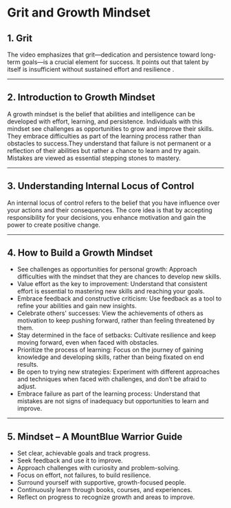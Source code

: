 # Grit and Growth Mindset

## 1. Grit

The video emphasizes that grit—dedication and persistence toward long-term goals—is a crucial element for success. It points out that talent by itself is insufficient without sustained effort and resilience .

---

## 2. Introduction to Growth Mindset 

A growth mindset is the belief that abilities and intelligence can be developed with effort, learning, and persistence. Individuals with this mindset see challenges as opportunities to grow and improve their skills. They embrace difficulties as part of the learning process rather than obstacles to success.They understand that failure is not permanent or a reflection of their abilities but rather a chance to learn and try again. Mistakes are viewed as essential stepping stones to mastery.

---

## 3. Understanding Internal Locus of Control

An internal locus of control refers to the belief that you have influence over your actions and their consequences. The core idea is that by accepting responsibility for your decisions, you enhance motivation and gain the power to create positive change.

---

## 4. How to Build a Growth Mindset

- See challenges as opportunities for personal growth: Approach difficulties with the mindset that they are chances to develop new skills.
- Value effort as the key to improvement: Understand that consistent effort is essential to mastering new skills and reaching your goals.
- Embrace feedback and constructive criticism: Use feedback as a tool to refine your abilities and gain new insights.
- Celebrate others' successes: View the achievements of others as motivation to keep pushing forward, rather than feeling threatened by them.
- Stay determined in the face of setbacks: Cultivate resilience and keep moving forward, even when faced with obstacles.
- Prioritize the process of learning: Focus on the journey of gaining knowledge and developing skills, rather than being fixated on end results.
- Be open to trying new strategies: Experiment with different approaches and techniques when faced with challenges, and don’t be afraid to adjust.
- Embrace failure as part of the learning process: Understand that mistakes are not signs of inadequacy but opportunities to learn and improve.

---

## 5. Mindset – A MountBlue Warrior Guide


- Set clear, achievable goals and track progress.
- Seek feedback and use it to improve.
- Approach challenges with curiosity and problem-solving.
- Focus on effort, not failures, to build resilience.
- Surround yourself with supportive, growth-focused people.
- Continuously learn through books, courses, and experiences.
- Reflect on progress to recognize growth and areas to improve.